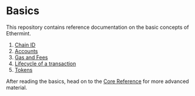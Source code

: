 <!--
order: false
parent:
  order: 3
-->

# Basics

This repository contains reference documentation on the basic concepts of Ethermint.

1. [Chain ID](./chain_id.md)
1. [Accounts](./accounts.md)
1. [Gas and Fees](./gas.md)
1. [Lifecycle of a transaction](./transactions.md)
1. [Tokens](./tokens.md)

After reading the basics, head on to the [Core Reference](../core/README.md) for more advanced material.
